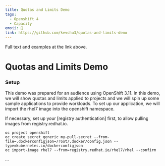 ```yaml
---
title: Quotas and Limits Demo
tags:
  - Openshift 4
  - Capacity
emoji: 🔢
link: https://github.com/kevchu3/quotas-and-limits-demo
---
```


Full text and examples at the link above.

# Quotas and Limits Demo

### Setup

This demo was prepared for an audience using OpenShift 3.11.  In this demo, we will show quotas and limits applied to projects and we will spin up some sample applications to provide workloads.  To set up our application, we will import the rhel7 image into the openshift namespace.

If necessary, set up your [registry authentication] first, to allow pulling images from registry.redhat.io.

```
oc project openshift
oc create secret generic my-pull-secret --from-file=.dockerconfigjson=/root/.docker/config.json --type=kubernetes.io/dockerconfigjson
oc import-image rhel7 --from=registry.redhat.io/rhel7/rhel --confirm
```

...
